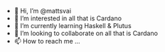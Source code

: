 - 👋 Hi, I’m @mattsvai
- 👀 I’m interested in all that is Cardano
- 🌱 I’m currently learning Haskell & Plutus 
- 💞️ I’m looking to collaborate on all that is Cardano
- 📫 How to reach me ...

<!---
mattsvai/mattsvai is a ✨ special ✨ repository because its `README.md` (this file) appears on your GitHub profile.
You can click the Preview link to take a look at your changes.
--->

